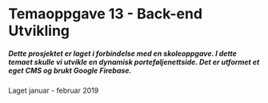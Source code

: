 # Temaoppgave 13 - Back-end Utvikling

##### Dette prosjektet er laget i forbindelse med en skoleoppgave. I dette temaet skulle vi utvikle en dynamisk porteføljenettside. Det er utformet et eget CMS og brukt Google Firebase. 

Laget januar - februar 2019
